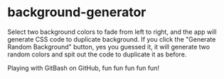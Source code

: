 # background-generator

Select two background colors to fade from left to right, and the app will generate CSS code to duplicate background.
If you click the "Generate Random Background" button, yes you guessed it, it will generate two random colors and spit out the code to duplicate it as before.

Playing with GitBash on GitHub, fun fun fun fun fun!